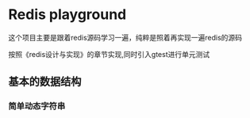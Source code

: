 # Redis playground

这个项目主要是跟着redis源码学习一遍，纯粹是照着再实现一遍redis的源码

按照《redis设计与实现》的章节实现,同时引入gtest进行单元测试

## 基本的数据结构
### 简单动态字符串
